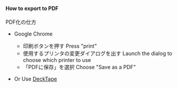 #### How to export to PDF
PDF化の仕方

* Google Chrome
    * 印刷ボタンを押す Press "print"
    * 使用するプリンタの変更ダイアログを出す Launch the dialog to choose which printer to use
    * 「PDFに保存」を選択 Choose "Save as a PDF"

* Or Use [DeckTape](https://github.com/astefanutti/decktape)
